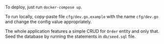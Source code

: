To deploy, just run `docker-compose up`.

To run locally, copy-paste file `cfg/dev.go.example` with the name `cfg/dev.go` and change the config value appropriately.

The whole application features a simple CRUD for `Order` entity and only that. Seed the database by running the
statements in `db/seed.sql` file.
